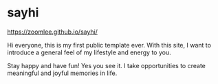 # sayhi
https://zoomlee.github.io/sayhi/

Hi everyone, this is my first public template ever.
With this site, I want to introduce a general feel of my lifestyle and energy to you. 

Stay happy and have fun! Yes you see it. I take opportunities to create meaningful and joyful memories in life. 
